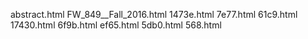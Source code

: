 abstract.html
FW_849__Fall_2016.html
1473e.html
7e77.html
61c9.html
17430.html
6f9b.html
ef65.html
5db0.html
568.html
